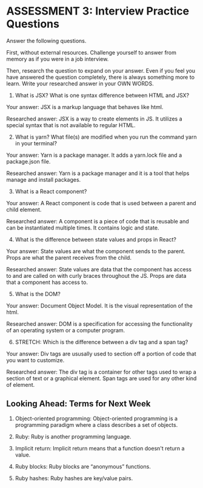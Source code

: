 # ASSESSMENT 3: Interview Practice Questions

Answer the following questions.

First, without external resources. Challenge yourself to answer from memory as if you were in a job interview.

Then, research the question to expand on your answer. Even if you feel you have answered the question completely, there is always something more to learn. Write your researched answer in your OWN WORDS.

1. What is JSX? What is one syntax difference between HTML and JSX? 

Your answer: JSX is a markup language that behaves like html.

Researched answer:  JSX is a way to create elements in JS. It utilizes a special syntax that is not available to regular HTML.

2. What is yarn? What file(s) are modified when you run the command yarn in your terminal?

Your answer: Yarn is a package manager. It adds a yarn.lock file and a package.json file.

Researched answer: Yarn is a package manager and it is a tool that helps manage and install packages.

3. What is a React component?

Your answer: A React component is code that is used between a parent and child element. 

Researched answer:  A component is a piece of code that is reusable and can be instantiated multiple times. It contains logic and state.

4. What is the difference between state values and props in React?

Your answer: State values are what the component sends to the parent. Props are what the parent receives from the child.

Researched answer:  State values are data that the component has access to and are called on with curly braces throughout the JS. Props are data that a component has access to.

5. What is the DOM?

Your answer: Document Object Model. It is the visual representation of the html.

Researched answer: DOM is a specification for accessing the functionality of an operating system or a computer program. 

6. STRETCH: Which is the difference between a div tag and a span tag?

Your answer: Div tags are ususally used to section off a portion of code that you want to customize.

Researched answer: The div tag is a container for other tags used to wrap a section of text or a graphical element. Span tags are used for any other kind of element.

## Looking Ahead: Terms for Next Week

1. Object-oriented programming: Object-oriented programming is a programming paradigm where a class describes a set of objects.

2. Ruby: Ruby is another programming language.

3. Implicit return: Implicit return means that a function doesn't return a value.

4. Ruby blocks: Ruby blocks are “anonymous” functions.

5. Ruby hashes: Ruby hashes are key/value pairs.
